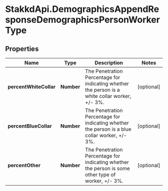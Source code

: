 # StakkdApi.DemographicsAppendResponseDemographicsPersonWorkerType

## Properties

Name | Type | Description | Notes
------------ | ------------- | ------------- | -------------
**percentWhiteCollar** | **Number** | The Penetration Percentage for indicating whether the person is a white collar worker, +/- 3%. | [optional] 
**percentBlueCollar** | **Number** | The Penetration Percentage for indicating whether the person is a blue collar worker, +/- 3%. | [optional] 
**percentOther** | **Number** | The Penetration Percentage for indicating whether the person is some other type of worker, +/- 3%. | [optional] 


